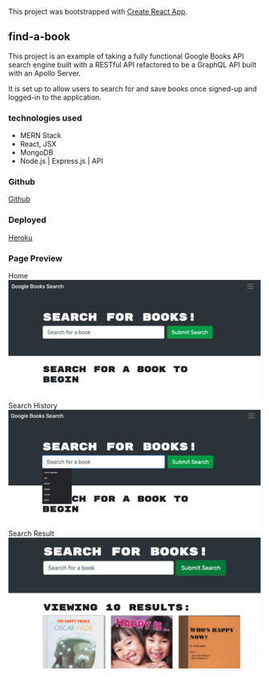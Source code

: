 This project was bootstrapped with [Create React App](https://github.com/facebook/create-react-app).

## find-a-book

This project is an example of taking a fully functional Google Books API search engine built with a RESTful API refactored to be a GraphQL API built with an Apollo Server. 

It is set up to allow users to search for and save books once signed-up and logged-in to the application.

### technologies used

* MERN Stack
* React, JSX
* MongoDB
* Node.js | Express.js | API

### Github 

[Github](https://github.com/sidoniag/io/find-a-book) 

### Deployed

[Heroku](https:///herokuapp.com)

### Page Preview
Home
<img src="/book_home.png">
<br/>
Search History
<img src="/book_search.png">
<br/>
Search Result
<img src="/book_result.png">
